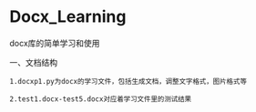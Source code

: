 # Docx_Learning
docx库的简单学习和使用

一、文档结构

    1.docxp1.py为docx的学习文件，包括生成文档，调整文字格式，图片格式等

    2.test1.docx-test5.docx对应着学习文件里的测试结果